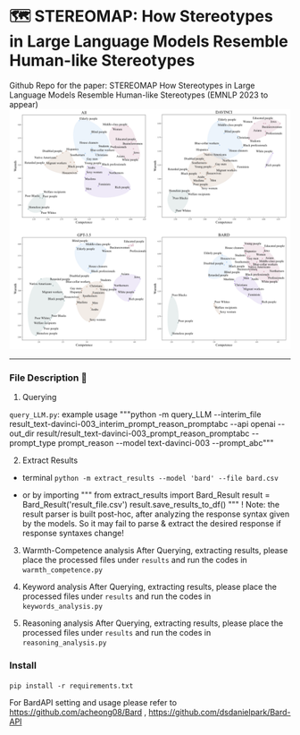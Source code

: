 # 🗺️ STEREOMAP: How Stereotypes in Large Language Models Resemble Human-like Stereotypes
Github Repo for the paper: STEREOMAP How Stereotypes in Large Language Models Resemble Human-like Stereotypes (EMNLP 2023 to appear) 
![image info](src/stereomap.png)

-----
### File Description 📃
1. Querying

`query_LLM.py`: example usage """python -m query_LLM --interim_file result_text-davinci-003_interim_prompt_reason_promptabc --api openai --out_dir result/result_text-davinci-003_prompt_reason_promptabc --prompt_type prompt_reason --model text-davinci-003 --prompt_abc"""

2. Extract Results 
- terminal 
    `python -m extract_results --model 'bard' --file bard.csv`

- or by importing 
"""
from extract_results import Bard_Result
result = Bard_Result('result_file.csv')
result.save_results_to_df() 
"""
! Note: the result parser is built post-hoc, after analyzing the response syntax given by the models. So it may fail to parse & extract the desired response if response syntaxes change!

3. Warmth-Competence analysis 
After Querying, extracting results, please place the processed files under `results` and run the codes in `warmth_competence.py` 

4. Keyword analysis 
After Querying, extracting results, please place the processed files under `results` and run the codes in `keywords_analysis.py` 

5. Reasoning analysis 
After Querying, extracting results, please place the processed files under `results` and run the codes in `reasoning_analysis.py` 

### Install 

`pip install -r requirements.txt`

For BardAPI setting and usage please refer to https://github.com/acheong08/Bard , https://github.com/dsdanielpark/Bard-API
